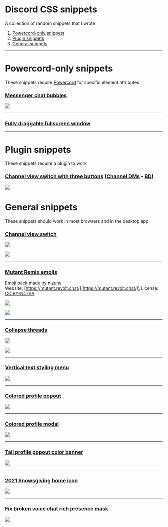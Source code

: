 # Discord CSS snippets
A collection of random snippets that I wrote
1. [Powercord-only snippets](#powercord-only-snippets)
2. [Plugin snippets](#plugin-snippets)
3. [General snippets](#general-snippets)

---

# Powercord-only snippets
These snippets require [Powercord](https://powercord.dev) for specific element attributes

### [Messenger chat bubbles](/snippets/messenger_chat_bubbles.css?raw=true)

![](https://cdn.discordapp.com/attachments/755005803303403570/864957888963674162/unknown.png)

---

### [Fully draggable fullscreen window](/snippets/fullscreen_window_drag.css?raw=true)

---

# Plugin snippets
These snippets require a plugin to work

### [Channel view switch with three buttons](/snippets/channel_view_switch-3_buttons.css?raw=true) ([Channel DMs](https://github.com/Strencher/BetterDiscordStuff/tree/master/ChannelDms) - [BD](https://betterdiscord.app/))
![](https://cdn.discordapp.com/attachments/692065688524816475/913849732110123068/unknown.png)

# General snippets
These snippets should work in most browsers and in the desktop app

### [Channel view switch](/snippets/channel_view_switch.css?raw=true)

![](https://cdn.discordapp.com/attachments/692065688524816475/909111815584239646/unknown.png)

![](https://cdn.discordapp.com/attachments/692065688524816475/909111815366144040/unknown.png)

---

### [Mutant Remix emojis](/snippets/revolt_emojis.css?raw=true)
Emoji pack made by nizune\
Website: [https://mutant.revolt.chat/](https://mutant.revolt.chat/)\
License: [CC BY-NC-SA](https://creativecommons.org/licenses/by-nc-sa/4.0/)

![](https://cdn.discordapp.com/attachments/692065688524816475/916382960792522812/unknown.png)

![](https://cdn.discordapp.com/attachments/692065688524816475/916705085705306112/unknown.png)

---

### [Collapse threads](/snippets/collapse_threads.css?raw=true)

![](https://cdn.discordapp.com/attachments/692065688524816475/909112685344481373/unknown.png)

![](https://cdn.discordapp.com/attachments/692065688524816475/909112685516451870/unknown.png)

---

### [Vertical text styling menu](/snippets/vertical_text_styling_menu.css?raw=true)

![](https://cdn.discordapp.com/attachments/755005803303403570/864812058574323712/unknown.png)

---

### [Colored profile popout](/snippets/colored_profile_popout.css?raw=true)

![](https://cdn.discordapp.com/attachments/755005803303403570/871716893852061706/unknown.png)

---

### [Colored profile modal](/snippets/colored_profile_modal.css?raw=true)

![](https://cdn.discordapp.com/attachments/755005803303403570/872058781519982682/unknown.png)

---

### [Tall profile popout color banner](/snippets/tall_profile_banners.css?raw=true)

![](https://cdn.discordapp.com/attachments/755005803303403570/871658897981706350/unknown.png)

---

### [2021 Snowsgiving home icon](/snippets/snowglobe_home_icon.css?raw=true)

![](https://cdn.discordapp.com/attachments/692065688524816475/916418748783661056/unknown.png)

---

### [Fix broken voice chat rich presence mask](/snippets/rpc_mask.css?raw=true)

![](https://cdn.discordapp.com/attachments/755005803303403570/865924295519502346/b.png)